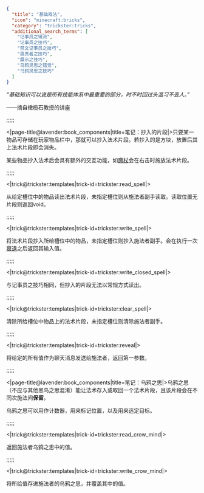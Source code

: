 ```json
{
  "title": "基础戏法",
  "icon": "minecraft:bricks",
  "category": "trickster:tricks",
  "additional_search_terms": [
    "记事员之辑流",
    "记事员之技巧",
    "禁文记事员之技巧",
    "畏真者之技巧",
    "展示之技巧",
    "乌鸦灵思之错觉",
    "乌鸦灵思之技巧"
  ]
}
```

*“基础知识可以说是所有技能体系中最重要的部分，时不时回过头温习不丢人。”*


——摘自橄榄石教授的讲座

;;;;;

<|page-title@lavender:book_components|title=笔记：抄入的片段|>只要某一物品可存储在玩家物品栏中，那就可以抄入法术片段。若抄入的是方块，放置后其上法术片段即会消失。


某些物品抄入法术后会具有额外的交互功能，如[魔杖](^trickster:items/wand)会在右击时施放法术片段。

;;;;;

<|trick@trickster:templates|trick-id=trickster:read_spell|>

从给定槽位中的物品读出法术片段，未指定槽位则从施法者副手读取。读取位置无片段则返回void。

;;;;;

<|trick@trickster:templates|trick-id=trickster:write_spell|>

将法术片段抄入所给槽位中的物品，未指定槽位则抄入施法者副手。会在执行一次[衰退](^trickster:concepts/fragment_decay)之后返回其输入值。

;;;;;

<|trick@trickster:templates|trick-id=trickster:write_closed_spell|>

与记事员之技巧相同，但抄入的片段无法以常规方式读出。

;;;;;

<|trick@trickster:templates|trick-id=trickster:clear_spell|>

清除所给槽位中物品上的法术片段，未指定槽位则清除施法者副手。

;;;;;

<|trick@trickster:templates|trick-id=trickster:reveal|>

将给定的所有值作为聊天消息发送给施法者，返回第一参数。

;;;;;

<|page-title@lavender:book_components|title=笔记：乌鸦之思|>乌鸦之思（不应与其他黑鸟之思混淆）能让法术存入或取回一个法术片段，且该片段会在不同次施法间**保留**。


乌鸦之思可以用作计数器，用来标记位置，以及用来选定目标。

;;;;;

<|trick@trickster:templates|trick-id=trickster:read_crow_mind|>

返回施法者乌鸦之思中的值。

;;;;;

<|trick@trickster:templates|trick-id=trickster:write_crow_mind|>

将所给值存进施法者的乌鸦之思，并覆盖其中的值。
